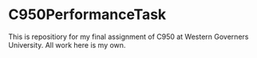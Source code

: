 # C950PerformanceTask
This is repositiory for my final assignment of C950 at Western Governers University. All work here is my own.
